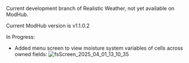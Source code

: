 Current development branch of Realistic Weather, not yet available on ModHub.

Current ModHub version is v1.1.0.2

In Progress:

- Added menu screen to view moisture system variables of cells across owned fields:
![fsScreen_2025_04_01_13_10_35](https://github.com/user-attachments/assets/2f931258-2422-47dd-9510-8c433160a093)

